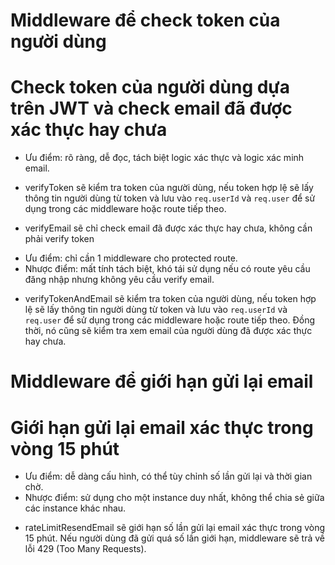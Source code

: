 # Middleware để check token của người dùng
# Check token của người dùng dựa trên JWT và check email đã được xác thực hay chưa

<!--! Method: Tách riêng verifyEmail và verifyToken -->

- Ưu điểm: rõ ràng, dễ đọc, tách biệt logic xác thực và logic xác minh email.

* verifyToken sẽ kiểm tra token của người dùng, nếu token hợp lệ sẽ lấy thông tin người dùng từ token và lưu vào `req.userId` và `req.user` để sử dụng trong các middleware hoặc route tiếp theo.

* verifyEmail sẽ chỉ check email đã được xác thực hay chưa, không cần phải verify token

<!--! Method: Dùng chung cho cả verifyEmail và verifyToken -->

- Ưu điểm: chỉ cần 1 middleware cho protected route.
- Nhược điểm: mất tính tách biệt, khó tái sử dụng nếu có route yêu cầu đăng nhập nhưng không yêu cầu verify email.

* verifyTokenAndEmail sẽ kiểm tra token của người dùng, nếu token hợp lệ sẽ lấy thông tin người dùng từ token và lưu vào `req.userId` và `req.user` để sử dụng trong các middleware hoặc route tiếp theo. Đồng thời, nó cũng sẽ kiểm tra xem email của người dùng đã được xác thực hay chưa.

# Middleware để giới hạn gửi lại email
# Giới hạn gửi lại email xác thực trong vòng 15 phút

<!--! Method: rateLimitResendEmail sử dụng middleware để giới hạn số lần gửi lại email xác thực -->

- Ưu điểm: dễ dàng cấu hình, có thể tùy chỉnh số lần gửi lại và thời gian chờ.
- Nhược điểm: sử dụng cho một instance duy nhất, không thể chia sẻ giữa các instance khác nhau.

* rateLimitResendEmail sẽ giới hạn số lần gửi lại email xác thực trong vòng 15 phút. Nếu người dùng đã gửi quá số lần giới hạn, middleware sẽ trả về lỗi 429 (Too Many Requests).

